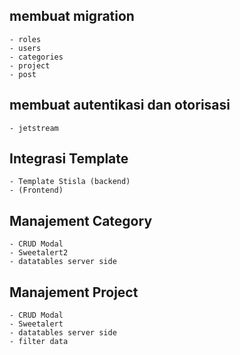 ## membuat migration
    - roles
    - users
    - categories
    - project
    - post

## membuat autentikasi dan otorisasi
    - jetstream

## Integrasi Template 
    - Template Stisla (backend)
    - (Frontend)

## Manajement Category
    - CRUD Modal 
    - Sweetalert2
    - datatables server side

## Manajement Project
    - CRUD Modal
    - Sweetalert
    - datatables server side
    - filter data

## 

